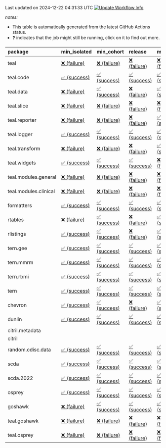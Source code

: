 Last updated on 2024-12-22 04:31:33 UTC [![Update Workflow
Info](https://github.com/averissimo/verdepcheck-status/actions/workflows/update.yaml/badge.svg)](https://github.com/averissimo/verdepcheck-status/actions/workflows/update.yaml)

*notes:*

-   This table is automatically generated from the latest GitHub Actions
    status.
-   ❓ indicates that the job might still be running, click on it to
    find out more.

<table>
<colgroup>
<col style="width: 4%" />
<col style="width: 23%" />
<col style="width: 23%" />
<col style="width: 23%" />
<col style="width: 23%" />
</colgroup>
<thead>
<tr class="header">
<th style="text-align: left;">package</th>
<th style="text-align: left;">min_isolated</th>
<th style="text-align: left;">min_cohort</th>
<th style="text-align: left;">release</th>
<th style="text-align: left;">max</th>
</tr>
</thead>
<tbody>
<tr class="odd">
<td style="text-align: left;">teal</td>
<td
style="text-align: left;"><a href="https://github.com/insightsengineering/teal/actions/runs/12450987476/job/34758447301">❌
(failure)</a></td>
<td
style="text-align: left;"><a href="https://github.com/insightsengineering/teal/actions/runs/12450987476/job/34758447176">❌
(failure)</a></td>
<td
style="text-align: left;"><a href="https://github.com/insightsengineering/teal/actions/runs/12450987476/job/34758447376">❌
(failure)</a></td>
<td
style="text-align: left;"><a href="https://github.com/insightsengineering/teal/actions/runs/12450987476/job/34758447079">❌
(failure)</a></td>
</tr>
<tr class="even">
<td style="text-align: left;">teal.code</td>
<td
style="text-align: left;"><a href="https://github.com/insightsengineering/teal.code/actions/runs/12451002024/job/34758475258">✅
(success)</a></td>
<td
style="text-align: left;"><a href="https://github.com/insightsengineering/teal.code/actions/runs/12451002024/job/34758475004">✅
(success)</a></td>
<td
style="text-align: left;"><a href="https://github.com/insightsengineering/teal.code/actions/runs/12451002024/job/34758475369">✅
(success)</a></td>
<td
style="text-align: left;"><a href="https://github.com/insightsengineering/teal.code/actions/runs/12451002024/job/34758475135">✅
(success)</a></td>
</tr>
<tr class="odd">
<td style="text-align: left;">teal.data</td>
<td
style="text-align: left;"><a href="https://github.com/insightsengineering/teal.data/actions/runs/12450990319/job/34758452006">❌
(failure)</a></td>
<td
style="text-align: left;"><a href="https://github.com/insightsengineering/teal.data/actions/runs/12450990319/job/34758451932">✅
(success)</a></td>
<td
style="text-align: left;"><a href="https://github.com/insightsengineering/teal.data/actions/runs/12450990319/job/34758452085">❌
(failure)</a></td>
<td
style="text-align: left;"><a href="https://github.com/insightsengineering/teal.data/actions/runs/12450990319/job/34758451859">✅
(success)</a></td>
</tr>
<tr class="even">
<td style="text-align: left;">teal.slice</td>
<td
style="text-align: left;"><a href="https://github.com/insightsengineering/teal.slice/actions/runs/12450996493/job/34758463793">❌
(failure)</a></td>
<td
style="text-align: left;"><a href="https://github.com/insightsengineering/teal.slice/actions/runs/12450996493/job/34758463649">❌
(failure)</a></td>
<td
style="text-align: left;"><a href="https://github.com/insightsengineering/teal.slice/actions/runs/12450996493/job/34758463860">❌
(failure)</a></td>
<td
style="text-align: left;"><a href="https://github.com/insightsengineering/teal.slice/actions/runs/12450996493/job/34758463728">❌
(failure)</a></td>
</tr>
<tr class="odd">
<td style="text-align: left;">teal.reporter</td>
<td
style="text-align: left;"><a href="https://github.com/insightsengineering/teal.reporter/actions/runs/12450992432/job/34758456289">❌
(failure)</a></td>
<td
style="text-align: left;"><a href="https://github.com/insightsengineering/teal.reporter/actions/runs/12450992432/job/34758456398">❌
(failure)</a></td>
<td
style="text-align: left;"><a href="https://github.com/insightsengineering/teal.reporter/actions/runs/12450992432/job/34758456611">❌
(failure)</a></td>
<td
style="text-align: left;"><a href="https://github.com/insightsengineering/teal.reporter/actions/runs/12450992432/job/34758456497">✅
(success)</a></td>
</tr>
<tr class="even">
<td style="text-align: left;">teal.logger</td>
<td
style="text-align: left;"><a href="https://github.com/insightsengineering/teal.logger/actions/runs/12450988365/job/34758448932">✅
(success)</a></td>
<td
style="text-align: left;"><a href="https://github.com/insightsengineering/teal.logger/actions/runs/12450988365/job/34758448712">✅
(success)</a></td>
<td
style="text-align: left;"><a href="https://github.com/insightsengineering/teal.logger/actions/runs/12450988365/job/34758449022">✅
(success)</a></td>
<td
style="text-align: left;"><a href="https://github.com/insightsengineering/teal.logger/actions/runs/12450988365/job/34758448807">✅
(success)</a></td>
</tr>
<tr class="odd">
<td style="text-align: left;">teal.transform</td>
<td
style="text-align: left;"><a href="https://github.com/insightsengineering/teal.transform/actions/runs/12450993160/job/34758457641">❌
(failure)</a></td>
<td
style="text-align: left;"><a href="https://github.com/insightsengineering/teal.transform/actions/runs/12450993160/job/34758457535">❌
(failure)</a></td>
<td
style="text-align: left;"><a href="https://github.com/insightsengineering/teal.transform/actions/runs/12450993160/job/34758457733">❌
(failure)</a></td>
<td
style="text-align: left;"><a href="https://github.com/insightsengineering/teal.transform/actions/runs/12450993160/job/34758457447">✅
(success)</a></td>
</tr>
<tr class="even">
<td style="text-align: left;">teal.widgets</td>
<td
style="text-align: left;"><a href="https://github.com/insightsengineering/teal.widgets/actions/runs/12451006370/job/34758483219">✅
(success)</a></td>
<td
style="text-align: left;"><a href="https://github.com/insightsengineering/teal.widgets/actions/runs/12451006370/job/34758483147">✅
(success)</a></td>
<td
style="text-align: left;"><a href="https://github.com/insightsengineering/teal.widgets/actions/runs/12451006370/job/34758483305">✅
(success)</a></td>
<td
style="text-align: left;"><a href="https://github.com/insightsengineering/teal.widgets/actions/runs/12451006370/job/34758483056">❌
(failure)</a></td>
</tr>
<tr class="odd">
<td style="text-align: left;">teal.modules.general</td>
<td
style="text-align: left;"><a href="https://github.com/insightsengineering/teal.modules.general/actions/runs/12450987948/job/34758447977">❌
(failure)</a></td>
<td
style="text-align: left;"><a href="https://github.com/insightsengineering/teal.modules.general/actions/runs/12450987948/job/34758447859">❌
(failure)</a></td>
<td
style="text-align: left;"><a href="https://github.com/insightsengineering/teal.modules.general/actions/runs/12450987948/job/34758448076">❌
(failure)</a></td>
<td
style="text-align: left;"><a href="https://github.com/insightsengineering/teal.modules.general/actions/runs/12450987948/job/34758447790">❌
(failure)</a></td>
</tr>
<tr class="even">
<td style="text-align: left;">teal.modules.clinical</td>
<td
style="text-align: left;"><a href="https://github.com/insightsengineering/teal.modules.clinical/actions/runs/12451000626/job/34758471795">❌
(failure)</a></td>
<td
style="text-align: left;"><a href="https://github.com/insightsengineering/teal.modules.clinical/actions/runs/12451000626/job/34758471641">❌
(failure)</a></td>
<td
style="text-align: left;"><a href="https://github.com/insightsengineering/teal.modules.clinical/actions/runs/12451000626/job/34758471862">❌
(failure)</a></td>
<td
style="text-align: left;"><a href="https://github.com/insightsengineering/teal.modules.clinical/actions/runs/12451000626/job/34758471720">❌
(failure)</a></td>
</tr>
<tr class="odd">
<td style="text-align: left;">formatters</td>
<td
style="text-align: left;"><a href="https://github.com/insightsengineering/formatters/actions/runs/12450997391/job/34758465704">✅
(success)</a></td>
<td
style="text-align: left;"><a href="https://github.com/insightsengineering/formatters/actions/runs/12450997391/job/34758465593">✅
(success)</a></td>
<td
style="text-align: left;"><a href="https://github.com/insightsengineering/formatters/actions/runs/12450997391/job/34758465824">✅
(success)</a></td>
<td
style="text-align: left;"><a href="https://github.com/insightsengineering/formatters/actions/runs/12450997391/job/34758465481">✅
(success)</a></td>
</tr>
<tr class="even">
<td style="text-align: left;">rtables</td>
<td
style="text-align: left;"><a href="https://github.com/insightsengineering/rtables/actions/runs/12450987599/job/34758447317">❌
(failure)</a></td>
<td
style="text-align: left;"><a href="https://github.com/insightsengineering/rtables/actions/runs/12450987599/job/34758447497">✅
(success)</a></td>
<td
style="text-align: left;"><a href="https://github.com/insightsengineering/rtables/actions/runs/12450987599/job/34758447585">❌
(failure)</a></td>
<td
style="text-align: left;"><a href="https://github.com/insightsengineering/rtables/actions/runs/12450987599/job/34758447398">✅
(success)</a></td>
</tr>
<tr class="odd">
<td style="text-align: left;">rlistings</td>
<td
style="text-align: left;"><a href="https://github.com/insightsengineering/rlistings/actions/runs/12450991432/job/34758454472">✅
(success)</a></td>
<td
style="text-align: left;"><a href="https://github.com/insightsengineering/rlistings/actions/runs/12450991432/job/34758454226">✅
(success)</a></td>
<td
style="text-align: left;"><a href="https://github.com/insightsengineering/rlistings/actions/runs/12450991432/job/34758454379">❌
(failure)</a></td>
<td
style="text-align: left;"><a href="https://github.com/insightsengineering/rlistings/actions/runs/12450991432/job/34758454313">✅
(success)</a></td>
</tr>
<tr class="even">
<td style="text-align: left;">tern.gee</td>
<td
style="text-align: left;"><a href="https://github.com/insightsengineering/tern.gee/actions/runs/12450998727/job/34758468255">✅
(success)</a></td>
<td
style="text-align: left;"><a href="https://github.com/insightsengineering/tern.gee/actions/runs/12450998727/job/34758468142">✅
(success)</a></td>
<td
style="text-align: left;"><a href="https://github.com/insightsengineering/tern.gee/actions/runs/12450998727/job/34758468355">✅
(success)</a></td>
<td
style="text-align: left;"><a href="https://github.com/insightsengineering/tern.gee/actions/runs/12450998727/job/34758468017">✅
(success)</a></td>
</tr>
<tr class="odd">
<td style="text-align: left;">tern.mmrm</td>
<td
style="text-align: left;"><a href="https://github.com/insightsengineering/tern.mmrm/actions/runs/12451005623/job/34758481726">✅
(success)</a></td>
<td
style="text-align: left;"><a href="https://github.com/insightsengineering/tern.mmrm/actions/runs/12451005623/job/34758481521">✅
(success)</a></td>
<td
style="text-align: left;"><a href="https://github.com/insightsengineering/tern.mmrm/actions/runs/12451005623/job/34758481825">✅
(success)</a></td>
<td
style="text-align: left;"><a href="https://github.com/insightsengineering/tern.mmrm/actions/runs/12451005623/job/34758481621">✅
(success)</a></td>
</tr>
<tr class="even">
<td style="text-align: left;">tern.rbmi</td>
<td
style="text-align: left;"><a href="https://github.com/insightsengineering/tern.rbmi/actions/runs/12450996893/job/34758464752">✅
(success)</a></td>
<td
style="text-align: left;"><a href="https://github.com/insightsengineering/tern.rbmi/actions/runs/12450996893/job/34758464496">✅
(success)</a></td>
<td
style="text-align: left;"><a href="https://github.com/insightsengineering/tern.rbmi/actions/runs/12450996893/job/34758464644">✅
(success)</a></td>
<td
style="text-align: left;"><a href="https://github.com/insightsengineering/tern.rbmi/actions/runs/12450996893/job/34758464578">✅
(success)</a></td>
</tr>
<tr class="odd">
<td style="text-align: left;">tern</td>
<td
style="text-align: left;"><a href="https://github.com/insightsengineering/tern/actions/runs/12450991668/job/34758454784">✅
(success)</a></td>
<td
style="text-align: left;"><a href="https://github.com/insightsengineering/tern/actions/runs/12450991668/job/34758454655">✅
(success)</a></td>
<td
style="text-align: left;"><a href="https://github.com/insightsengineering/tern/actions/runs/12450991668/job/34758454852">✅
(success)</a></td>
<td
style="text-align: left;"><a href="https://github.com/insightsengineering/tern/actions/runs/12450991668/job/34758454731">✅
(success)</a></td>
</tr>
<tr class="even">
<td style="text-align: left;">chevron</td>
<td
style="text-align: left;"><a href="https://github.com/insightsengineering/chevron/actions/runs/12450999264/job/34758469065">✅
(success)</a></td>
<td
style="text-align: left;"><a href="https://github.com/insightsengineering/chevron/actions/runs/12450999264/job/34758468971">✅
(success)</a></td>
<td
style="text-align: left;"><a href="https://github.com/insightsengineering/chevron/actions/runs/12450999264/job/34758469160">❌
(failure)</a></td>
<td
style="text-align: left;"><a href="https://github.com/insightsengineering/chevron/actions/runs/12450999264/job/34758468865">✅
(success)</a></td>
</tr>
<tr class="odd">
<td style="text-align: left;">dunlin</td>
<td
style="text-align: left;"><a href="https://github.com/insightsengineering/dunlin/actions/runs/12450999029/job/34758468738">✅
(success)</a></td>
<td
style="text-align: left;"><a href="https://github.com/insightsengineering/dunlin/actions/runs/12450999029/job/34758468633">✅
(success)</a></td>
<td
style="text-align: left;"><a href="https://github.com/insightsengineering/dunlin/actions/runs/12450999029/job/34758468843">✅
(success)</a></td>
<td
style="text-align: left;"><a href="https://github.com/insightsengineering/dunlin/actions/runs/12450999029/job/34758468528">✅
(success)</a></td>
</tr>
<tr class="even">
<td style="text-align: left;">citril.metadata</td>
<td style="text-align: left;"></td>
<td style="text-align: left;"></td>
<td style="text-align: left;"></td>
<td style="text-align: left;"></td>
</tr>
<tr class="odd">
<td style="text-align: left;">citril</td>
<td style="text-align: left;"></td>
<td style="text-align: left;"></td>
<td style="text-align: left;"></td>
<td style="text-align: left;"></td>
</tr>
<tr class="even">
<td style="text-align: left;">random.cdisc.data</td>
<td
style="text-align: left;"><a href="https://github.com/insightsengineering/random.cdisc.data/actions/runs/12450995867/job/34758462546">✅
(success)</a></td>
<td
style="text-align: left;"><a href="https://github.com/insightsengineering/random.cdisc.data/actions/runs/12450995867/job/34758462421">✅
(success)</a></td>
<td
style="text-align: left;"><a href="https://github.com/insightsengineering/random.cdisc.data/actions/runs/12450995867/job/34758462590">✅
(success)</a></td>
<td
style="text-align: left;"><a href="https://github.com/insightsengineering/random.cdisc.data/actions/runs/12450995867/job/34758462485">✅
(success)</a></td>
</tr>
<tr class="odd">
<td style="text-align: left;">scda</td>
<td
style="text-align: left;"><a href="https://github.com/insightsengineering/scda/actions/runs/10437595381/job/28903950666">✅
(success)</a></td>
<td
style="text-align: left;"><a href="https://github.com/insightsengineering/scda/actions/runs/10437595381/job/28903950617">✅
(success)</a></td>
<td
style="text-align: left;"><a href="https://github.com/insightsengineering/scda/actions/runs/10437595381/job/28903950725">✅
(success)</a></td>
<td
style="text-align: left;"><a href="https://github.com/insightsengineering/scda/actions/runs/10437595381/job/28903950525">✅
(success)</a></td>
</tr>
<tr class="even">
<td style="text-align: left;">scda.2022</td>
<td
style="text-align: left;"><a href="https://github.com/insightsengineering/scda.2022/actions/runs/10336794308/job/28612920887">✅
(success)</a></td>
<td
style="text-align: left;"><a href="https://github.com/insightsengineering/scda.2022/actions/runs/10336794308/job/28612920603">✅
(success)</a></td>
<td
style="text-align: left;"><a href="https://github.com/insightsengineering/scda.2022/actions/runs/10336794308/job/28612920985">✅
(success)</a></td>
<td
style="text-align: left;"><a href="https://github.com/insightsengineering/scda.2022/actions/runs/10336794308/job/28612920798">✅
(success)</a></td>
</tr>
<tr class="odd">
<td style="text-align: left;">osprey</td>
<td
style="text-align: left;"><a href="https://github.com/insightsengineering/osprey/actions/runs/12451003747/job/34758478323">✅
(success)</a></td>
<td
style="text-align: left;"><a href="https://github.com/insightsengineering/osprey/actions/runs/12451003747/job/34758478254">✅
(success)</a></td>
<td
style="text-align: left;"><a href="https://github.com/insightsengineering/osprey/actions/runs/12451003747/job/34758478389">✅
(success)</a></td>
<td
style="text-align: left;"><a href="https://github.com/insightsengineering/osprey/actions/runs/12451003747/job/34758478119">✅
(success)</a></td>
</tr>
<tr class="even">
<td style="text-align: left;">goshawk</td>
<td
style="text-align: left;"><a href="https://github.com/insightsengineering/goshawk/actions/runs/12450996891/job/34758464641">❌
(failure)</a></td>
<td
style="text-align: left;"><a href="https://github.com/insightsengineering/goshawk/actions/runs/12450996891/job/34758464548">✅
(success)</a></td>
<td
style="text-align: left;"><a href="https://github.com/insightsengineering/goshawk/actions/runs/12450996891/job/34758464759">✅
(success)</a></td>
<td
style="text-align: left;"><a href="https://github.com/insightsengineering/goshawk/actions/runs/12450996891/job/34758464470">✅
(success)</a></td>
</tr>
<tr class="odd">
<td style="text-align: left;">teal.goshawk</td>
<td
style="text-align: left;"><a href="https://github.com/insightsengineering/teal.goshawk/actions/runs/12450996465/job/34758463786">❌
(failure)</a></td>
<td
style="text-align: left;"><a href="https://github.com/insightsengineering/teal.goshawk/actions/runs/12450996465/job/34758463710">❌
(failure)</a></td>
<td
style="text-align: left;"><a href="https://github.com/insightsengineering/teal.goshawk/actions/runs/12450996465/job/34758463892">❌
(failure)</a></td>
<td
style="text-align: left;"><a href="https://github.com/insightsengineering/teal.goshawk/actions/runs/12450996465/job/34758463630">❌
(failure)</a></td>
</tr>
<tr class="even">
<td style="text-align: left;">teal.osprey</td>
<td
style="text-align: left;"><a href="https://github.com/insightsengineering/teal.osprey/actions/runs/12451001592/job/34758474202">❌
(failure)</a></td>
<td
style="text-align: left;"><a href="https://github.com/insightsengineering/teal.osprey/actions/runs/12451001592/job/34758474092">❌
(failure)</a></td>
<td
style="text-align: left;"><a href="https://github.com/insightsengineering/teal.osprey/actions/runs/12451001592/job/34758474289">❌
(failure)</a></td>
<td
style="text-align: left;"><a href="https://github.com/insightsengineering/teal.osprey/actions/runs/12451001592/job/34758473997">❌
(failure)</a></td>
</tr>
</tbody>
</table>
